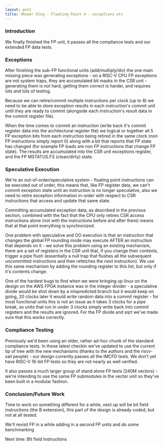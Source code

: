```yaml
---
layout: post
title: VRoom! blog - Floating Point 4 - exceptions etc
---
```


### Introduction

We finally finished the FP unit, it passes all the compliance tests and our extended
FP data tests. 

### Exceptions

After finishing the sub-FP functional units (add/multiply/div) the one main missing piece
was generating exceptions - on a RISC-V CPU FP exceptions are not system traps, they are
accumulated bit masks in the CSR unit - generating them is not hard, getting them correct
is harder, and requires lots and lots of testing.

Because we can retire/commit multiple instructions per clock (up to 8) we need to be able to
store exception results in each instruction's commit unit until they are ready to commit (alongside
each instruction's result data in the commit register file).

When the time comes to commit an instruction
(write back it's commit register data into the
architectural register file) we logical or together all 5 FP exception bits from each instruction being retired
in the same clock (non FP instructions simply report 0) along with a bit that reports that FP state
has changed (for example FP loads are
non FP instructions that change FP state). The results are accumulated into the CSR unit exceptions
register, and the FP MSTATUS.FS (clean/dirty) state.

### Speculative Execution

We're an out-of-order/speculative system - floating point instructions can be executed out of order,
this means that, like FP register data, we can't commit exception state until an instruction is no
longer speculative, also we need to retire exception information in-order with respect to CSR
instructions that access and update that same state.

Committing accumulated exception data, as described in the previous section, combined with the fact that the
CPU only retires CSR access instructions alone (not with the instructions before and after them) means that
at that point everything is synchronized.

One problem with speculative and OO execution is that an instruction that changes the global FP rounding
mode may execute AFTER an instruction that depends on it - we solve this problem using an existing
mechanism, there are a set of registers in the CSR unit that, if you change their contents, trigger a pipe
flush (essentially a null trap that flushes all the subsequent uncommitted instructions and then refetches
the next instruction). We use this same mechanism by adding the rounding register to this list, but
only if it's contents change.

One of the hardest bugs to find when we were bringing up linux on the design on the AWS FPGA instance
was in the integer divider - a speculative divide would be shot down by a mispredicted branch
but it would keep on going,
20 clocks later it would write random data into a commit register - for most functional units this is not
an issue as it takes 3 clocks for a pipe break, so units that run in under 3 clocks simply write
back into commit registers and the results are ignored. For the FP divide and sqrt we've made sure
that this works correctly.

### Compliance Testing

Previously we'd been using an older, rather ad-hoc chunk of the standard compliance
tests. In these latest checkin we've updated to use the current tip of tree with the new 
mechanisms (thanks to the authors and the riscv-sail people) - our design currently passes all
the IMCFD tests.  We don't yet have RISC-V 16-bit FP tests so they are not nearly as well verified.

It also passes a much larger group of stand alone FP tests (240M vectors) - we're intending to use the same 
FP submodules in the vector unit so they've been built in a modular fashion.

### Conclusion/Future Work

Time to work on something different for a while, next up will be bit field instructions (the B extension),
this part of the design is already coded, but not at all tested. 

We'll revisit FP in a while adding in a second FP units and do some benchmarking

Next time: Bit field Instructions
